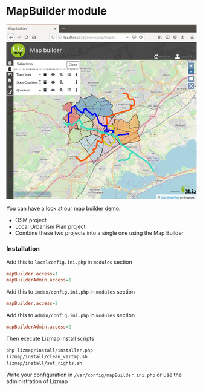 # MapBuilder module

![demo](demo.jpg "3Liz Map Builder")

You can have a look at our [map builder demo](https://demo.lizmap.com/mapbuilder/).
* OSM project
* Local Urbanism Plan project
* Combine these two projects into a single one using the Map Builder

### Installation

Add this to `localconfig.ini.php` in `modules` section

```ini
mapBuilder.access=1
mapBuilderAdmin.access=1
```

Add this to `index/config.ini.php` in `modules` section

```ini
mapBuilder.access=2
```

Add this to `admin/config.ini.php` in `modules` section

```ini
mapBuilderAdmin.access=2
```

Then execute Lizmap install scripts

```bash
php lizmap/install/installer.php
lizmap/install/clean_vartmp.sh
lizmap/install/set_rights.sh
```

Write your configuration in `/var/config/mapBuilder.ini.php` or use the administration of Lizmap
